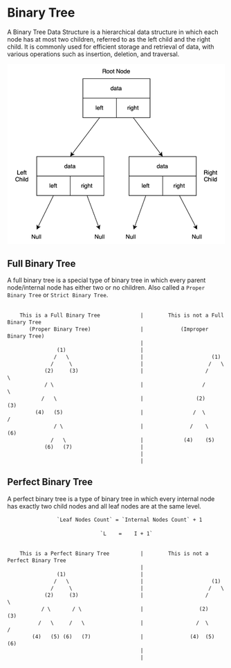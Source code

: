 # Binary Tree

A Binary Tree Data Structure is a hierarchical data structure in which each node has at most two children, referred to as the left child and the right child. It is commonly used for efficient storage and retrieval of data, with various operations such as insertion, deletion, and traversal.

![Binary Tree](../../../../res/img/BinaryTree.svg)


## Full Binary Tree

A full binary tree is a special type of binary tree in which every parent node/internal node has either two or no children. Also called a `Proper Binary Tree` or `Strict Binary Tree`.

```plaintext

    This is a Full Binary Tree             |        This is not a Full Binary Tree          
       (Proper Binary Tree)                |            (Improper Binary Tree)
                                           |
                (1)                        |                    
               /   \                       |                      (1)                      
              /     \                      |                     /   \
            (2)     (3)                    |                    /     \  
            / \                            |                   /       \
           /   \                           |                 (2)       (3)                  
         (4)   (5)                         |                /  \       /
               / \                         |               /    \    (6)
              /   \                        |             (4)    (5)
            (6)   (7)                      |  
                                           |
                                           |

```


## Perfect Binary Tree

A perfect binary tree is a type of binary tree in which every internal node has exactly two child nodes and all leaf nodes are at the same level.


                    `Leaf Nodes Count` = `Internal Nodes Count` + 1

                                  `L    =    I + 1`


```plaintext

    This is a Perfect Binary Tree          |        This is not a Perfect Binary Tree          
                                           |
                (1)                        |                    
               /   \                       |                      (1)                      
              /     \                      |                     /   \
            (2)     (3)                    |                    /     \  
           / \       / \                   |                  (2)     (3)                  
          /   \     /   \                  |                 /  \     /
        (4)   (5) (6)   (7)                |               (4)  (5) (6)
                                           |
                                           |

```